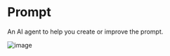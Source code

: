 # Prompt

An AI agent to help you create or improve the prompt.

![image](https://github.com/user-attachments/assets/00f1867b-4540-442a-952b-b15348a3e5da)

